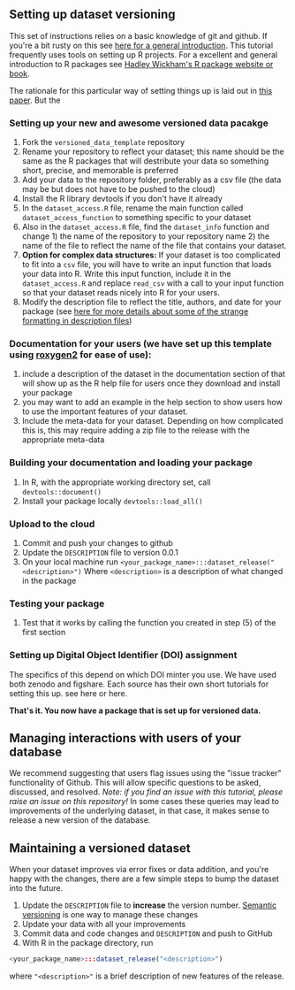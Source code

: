 ## Setting up dataset versioning

This set of instructions relies on a basic knowledge of git and github.  If you're a bit rusty on this see [here for a general introduction](http://environmentalcomputing.net/version-control/).  This tutorial frequently uses tools on setting up R projects.  For a excellent and general introduction to R packages see [Hadley Wickham's R package website or book](http://r-pkgs.had.co.nz/).  

The rationale for this particular way of setting things up is laid out in [this paper]().  But the 

### Setting up your new and awesome versioned data pacakge

1. Fork the `versioned_data_template` repository
2. Rename your repository to reflect your dataset; this name should be the same as the R packages that will destribute your data so something short, precise, and memorable is preferred
3. Add your data to the repository folder, preferably as a csv file (the data may be but does not have to be pushed to the cloud)
4. Install the R library devtools if you don't have it already
5. In the `dataset_access.R` file, rename the main function called `dataset_access_function` to something specific to your dataset 
6. Also in the `dataset_access.R` file, find the `dataset_info` function and change 1) the name of the repository to your repository name 2) the name of the file to reflect the name of the file that contains your dataset.  
7. **Option for complex data structures:** If your dataset is too complicated to fit into a `csv` file, you will have to write an input function that loads your data into R.  Write this input function, include it in the `dataset_access.R` and replace `read_csv` with a call to your input function so that your dataset reads nicely into R for your users.  
8. Modify the description file to reflect the title, authors, and date for your package (see [here for more details about some of the strange formatting in description files](http://r-pkgs.had.co.nz/description.html))
 
### Documentation for your users (we have set up this template using [roxygen2](https://cran.r-project.org/web/packages/roxygen2/vignettes/roxygen2.html) for ease of use):

1.  include a description of the dataset in the documentation section of that will show up as the R help file for users once they download and install your package
2. you may want to add an example in the help section to show users how to use the important features of your dataset. 
3.  Include the meta-data for your dataset.  Depending on how complicated this is, this may require adding a zip file to the release with the appropriate meta-data

### Building your documentation and loading your package

1. In R, with the appropriate working directory set, call `devtools::document()` 
2. Install your package locally `devtools::load_all()`

### Upload to the cloud

1. Commit and push your changes to github
2. Update the `DESCRIPTION` file to version 0.0.1
3. On your local machine run `<your_package_name>:::dataset_release("<description>")`  Where `<description>` is a description of what changed in the package

### Testing your package

1. Test that it works by calling the function you created in step (5) of the first section

### Setting up Digital Object Identifier (DOI) assignment

The specifics of this depend on which DOI minter you use.  We have used both zenodo and figshare.  Each source has their own short tutorials for setting this up.  see here or here.  

**That's it.  You now have a package that is set up for versioned data.**

## Managing interactions with users of your database

We recommend suggesting that users flag issues using the "issue tracker" functionality of Github.  This will allow specific questions to be asked, discussed, and resolved.  *Note: if you find an issue with this tutorial, please raise an issue on this repository!*  In some cases these queries may lead to improvements of the underlying dataset, in that case, it makes sense to release a new version of the database.  

## Maintaining a versioned dataset 

When your dataset improves via error fixes or data addition, and you're happy with the changes, there are a few simple steps to bump the dataset into the future.    

1. Update the `DESCRIPTION` file to **increase** the version number.   [Semantic versioning](http://semver.org/) is one way to manage these changes
2.  Update your data with all your improvements
3.  Commit data and code changes and `DESCRIPTION` and push to GitHub
4.  With R in the package directory, run
```r
<your_package_name>:::dataset_release("<description>")
```
where `"<description>"` is a brief description of new features of the release.
